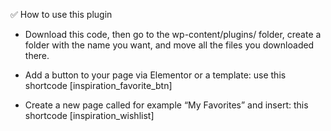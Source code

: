 ✅ How to use this plugin
- Download this code, then go to the wp-content/plugins/ folder, create a folder with the name you want, and move all the files you downloaded there.

- Add a button to your page via Elementor or a template: use this shortcode [inspiration_favorite_btn]

- Create a new page called for example “My Favorites” and insert: this shortcode [inspiration_wishlist]
